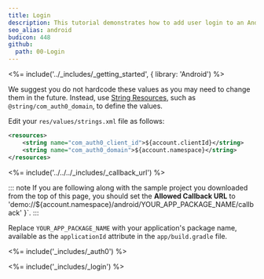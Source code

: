 ```yaml
---
title: Login
description: This tutorial demonstrates how to add user login to an Android application using Auth0.
seo_alias: android
budicon: 448
github:
  path: 00-Login
---
```


<%= include('../_includes/_getting_started', { library: 'Android') %>

We suggest you do not hardcode these values as you may need to change them in the future. Instead, use [String Resources](https://developer.android.com/guide/topics/resources/string-resource.html), such as `@string/com_auth0_domain`, to define the values. 

Edit your `res/values/strings.xml` file as follows:

```xml
<resources>
    <string name="com_auth0_client_id">${account.clientId}</string>
    <string name="com_auth0_domain">${account.namespace}</string>
</resources>
```

<%= include('../../../_includes/_callback_url') %>

::: note
If you are following along with the sample project you downloaded from the top of this page, you should set the **Allowed Callback URL** to  'demo://${account.namespace}/android/YOUR_APP_PACKAGE_NAME/callback' }`.
:::

Replace `YOUR_APP_PACKAGE_NAME` with your application's package name, available as the `applicationId` attribute in the `app/build.gradle` file.

<%= include('_includes/_auth0') %>

<%= include('_includes/_login') %>